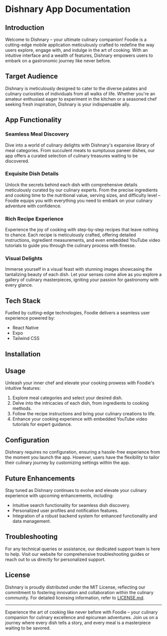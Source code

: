 # Dishnary App Documentation

## Introduction
Welcome to Dishnary – your ultimate culinary companion! Foodie is a cutting-edge mobile application meticulously crafted to redefine the way users explore, engage with, and indulge in the art of cooking. With an intuitive interface and a wealth of features, Dishnary empowers users to embark on a gastronomic journey like never before.

## Target Audience
Dishnary is meticulously designed to cater to the diverse palates and culinary curiosities of individuals from all walks of life. Whether you're an amateur enthusiast eager to experiment in the kitchen or a seasoned chef seeking fresh inspiration, Dishnary is your indispensable ally.

## App Functionality
### Seamless Meal Discovery
Dive into a world of culinary delights with Dishnary's expansive library of meal categories. From succulent meats to sumptuous paneer dishes, our app offers a curated selection of culinary treasures waiting to be discovered.

### Exquisite Dish Details
Unlock the secrets behind each dish with comprehensive details meticulously curated by our culinary experts. From the precise ingredients and cooking time to the nutritional value, serving sizes, and difficulty level – Foodie equips you with everything you need to embark on your culinary adventure with confidence.

### Rich Recipe Experience
Experience the joy of cooking with step-by-step recipes that leave nothing to chance. Each recipe is meticulously crafted, offering detailed instructions, ingredient measurements, and even embedded YouTube video tutorials to guide you through the culinary process with finesse.

### Visual Delights
Immerse yourself in a visual feast with stunning images showcasing the tantalizing beauty of each dish. Let your senses come alive as you explore a gallery of culinary masterpieces, igniting your passion for gastronomy with every glance.

## Tech Stack
Fuelled by cutting-edge technologies, Foodie delivers a seamless user experience powered by:
- React Native
- Expo
- Tailwind CSS

## Installation


## Usage
Unleash your inner chef and elevate your cooking prowess with Foodie's intuitive features:
1. Explore meal categories and select your desired dish.
2. Delve into the intricacies of each dish, from ingredients to cooking methods.
3. Follow the recipe instructions and bring your culinary creations to life.
4. Enhance your cooking experience with embedded YouTube video tutorials for expert guidance.

## Configuration
Dishnary requires no configuration, ensuring a hassle-free experience from the moment you launch the app. However, users have the flexibility to tailor their culinary journey by customizing settings within the app.

## Future Enhancements
Stay tuned as Dishnary continues to evolve and elevate your culinary experience with upcoming enhancements, including:
- Intuitive search functionality for seamless dish discovery.
- Personalized user profiles and notification features.
- Integration of a robust backend system for enhanced functionality and data management.

## Troubleshooting
For any technical queries or assistance, our dedicated support team is here to help. Visit our website for comprehensive troubleshooting guides or reach out to us directly for personalized support.

## License
Dishnary is proudly distributed under the MIT License, reflecting our commitment to fostering innovation and collaboration within the culinary community. For detailed licensing information, refer to [LICENSE.md](link-to-license-file).

---

Experience the art of cooking like never before with Foodie – your culinary companion for culinary excellence and epicurean adventures. Join us on a journey where every dish tells a story, and every meal is a masterpiece waiting to be savored.
